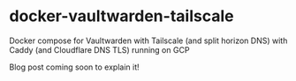# docker-vaultwarden-tailscale
Docker compose for Vaultwarden with Tailscale (and split horizon DNS) with Caddy (and Cloudflare DNS TLS) running on GCP

Blog post coming soon to explain it!
